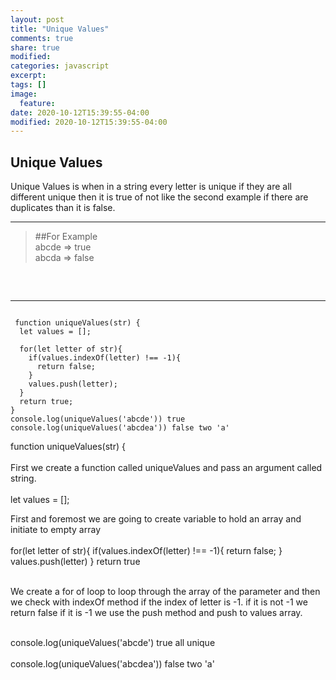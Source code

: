 ```yaml
---
layout: post
title: "Unique Values"
comments: true
share: true
modified:
categories: javascript
excerpt:
tags: []
image:
  feature:
date: 2020-10-12T15:39:55-04:00
modified: 2020-10-12T15:39:55-04:00
---
```


## Unique Values

Unique Values is when in a string every letter is unique if they are all different unique then it is true of not like the second example if there are duplicates than it is false.

___

> ##For Example<br>
  abcde => true<br>
 abcda => false<br>
>
##
<br>

___

~~~

 function uniqueValues(str) {
  let values = [];

  for(let letter of str){
    if(values.indexOf(letter) !== -1){
      return false;
    }
    values.push(letter);
  }
  return true;
}
console.log(uniqueValues('abcde')) true
console.log(uniqueValues('abcdea')) false two 'a'
~~~

function uniqueValues(str) { <br><br>
First we create a function called uniqueValues and pass an argument called string.<br><br>
let values = []; 

First and foremost we are going to create variable to hold an array and initiate to empty array<br><br>
for(let letter of str){
  if(values.indexOf(letter) !== -1){
  return false;
  }
  values.push(letter)
}
return true <br><br>

We create a for of loop to loop through the array of the parameter and then we check with indexOf method if the index of letter is -1. if it is not -1 we return false if it is -1 we use the push method and push to values array.<br><br>

console.log(uniqueValues('abcde') true all unique<br><br>
console.log(uniqueValues('abcdea')) false two 'a'
